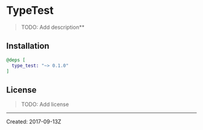 # TypeTest

> TODO: Add description**


## Installation

```elixir
@deps [
  type_test: "~> 0.1.0"
]
```

## License

> TODO: Add license

----
Created:  2017-09-13Z
